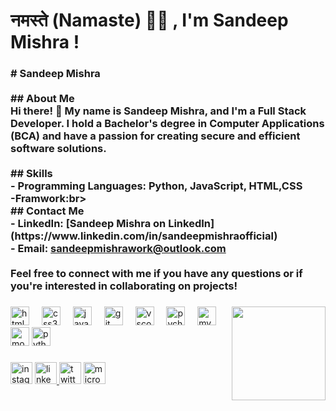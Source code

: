 <h1>नमस्ते (Namaste) 🙏🏻 , I'm Sandeep Mishra   !
<h3 align="left"># Sandeep Mishra<br><br>## About Me<br>Hi there! 👋 My name is Sandeep Mishra, and I'm a Full Stack Developer. I hold a Bachelor's degree in Computer Applications (BCA) and have a passion for creating secure and efficient software solutions.<br><br>## Skills<br>- Programming Languages: Python, JavaScript, HTML,CSS<br>-Framwork:br><br>## Contact Me<br>- LinkedIn: [Sandeep Mishra on LinkedIn](https://www.linkedin.com/in/sandeepmishraofficial)<br>- Email: <a href="mailto:sandeepmishrawork@outlook.com">sandeepmishrawork@outlook.com</a><br><br>Feel free to connect with me if you have any questions or if you're interested in collaborating on projects!</h3>

###

<img align="right" height="150" src="https://i.imgflip.com/65efzo.gif"  />

###

<div align="left">
 
  <img src="https://cdn.jsdelivr.net/gh/devicons/devicon/icons/html5/html5-original.svg" height="30" alt="html5 logo"  />
  <img width="12" />
  <img src="https://cdn.jsdelivr.net/gh/devicons/devicon/icons/css3/css3-original.svg" height="30" alt="css3 logo"  />
  <img width="12" />
  <img src="https://cdn.jsdelivr.net/gh/devicons/devicon/icons/javascript/javascript-original.svg" height="30" alt="javascript logo"  />
  <img width="12" />
  <img src="https://cdn.jsdelivr.net/gh/devicons/devicon/icons/git/git-original.svg" height="30" alt="git logo"  />
  <img width="12" />
  <img src="https://cdn.jsdelivr.net/gh/devicons/devicon/icons/vscode/vscode-original.svg" height="30" alt="vscode logo"  />
  <img width="12" />
  <img src="https://cdn.jsdelivr.net/gh/devicons/devicon/icons/pycharm/pycharm-original.svg" height="30" alt="pycharm logo"  />
  <img width="12" />
  <img src="https://cdn.jsdelivr.net/gh/devicons/devicon/icons/mysql/mysql-original.svg" height="30" alt="mysql logo"  />
  <img width="12" />
  <img src="https://cdn.jsdelivr.net/gh/devicons/devicon/icons/mongodb/mongodb-original.svg" height="30" alt="mongodb logo"  />
  <img src="https://cdn.jsdelivr.net/gh/devicons/devicon/icons/python/python-original.svg" height="30" alt="python logo" />

</div>

###

<div align="left">
  <img src="https://img.shields.io/static/v1?message=Instagram&logo=instagram&label=&color=E4405F&logoColor=white&labelColor=&style=for-the-badge" height="35" alt="instagram logo"  />
  <a href="https://www.linkedin.com/in/sandeepmishraofficial/">
   <img src="https://img.shields.io/static/v1?message=LinkedIn&logo=linkedin&label=&color=0077B5&logoColor=white&labelColor=&style=for-the-badge" height="35" alt="linkedin logo"  />
  </a>
  <img src="https://img.shields.io/static/v1?message=Twitter&logo=twitter&label=&color=1DA1F2&logoColor=white&labelColor=&style=for-the-badge" height="35" alt="twitter logo"  />
 <a href="mailto:sandeepmishrawork@outlook.com">
  <img src="https://img.shields.io/static/v1?message=Outlook&logo=microsoft-outlook&label=&color=0078D4&logoColor=white&labelColor=&style=for-the-badge" height="35" alt="microsoft-outlook logo" />
</a>




</div>

###

